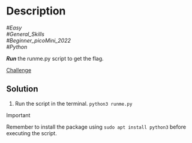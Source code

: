 # Description

_#Easy_<br>
_#General_Skills_<br>
_#Beginner_picoMini_2022_<br>
_#Python_<br>

***Run*** the runme.py script to get the flag.

[Challenge](runme.py.py)

## Solution

1. Run the script in the terminal.
   `python3 runme.py`

> [!IMPORTANT]
> Remember to install the package using `sudo apt install python3` before executing the script.
